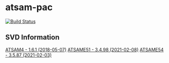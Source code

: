 # atsam-pac

[![Build Status](https://github.com/atsam-rs/atsam-pac/workflows/Rust/badge.svg)](https://github.com/atsam-rs/atsam-pac/actions)

## SVD Information
[ATSAM4 - 1.6.1 (2018-05-07)](https://keilpack.azureedge.net/pack/Keil.SAM4_DFP.1.6.1.pack)
[ATSAME51 - 3.4.98 (2021-02-08)](https://packs.download.microchip.com)
[ATSAME54 - 3.5.87 (2021-02-03)](https://packs.download.microchip.com)
